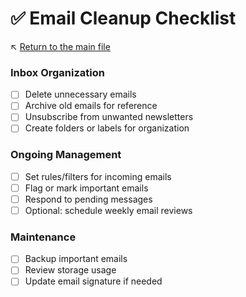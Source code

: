 # ✅ Email Cleanup Checklist

↖️ [Return to the main file](../README.md)

### Inbox Organization

- [ ] Delete unnecessary emails
- [ ] Archive old emails for reference
- [ ] Unsubscribe from unwanted newsletters
- [ ] Create folders or labels for organization

### Ongoing Management

- [ ] Set rules/filters for incoming emails
- [ ] Flag or mark important emails
- [ ] Respond to pending messages
- [ ] Optional: schedule weekly email reviews

### Maintenance

- [ ] Backup important emails
- [ ] Review storage usage
- [ ] Update email signature if needed
